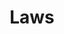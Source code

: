 ---
title: "Laws"
description: "Collection of every law active or formerly active in the Divine Realms of Soralae."
---